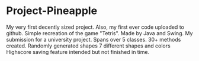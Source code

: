 # Project-Pineapple
My very first decently sized project.
Also, my first ever code uploaded to github.
Simple recreation of the game "Tetris".
Made by Java and Swing.
My submission for a university project.
Spans over 5 classes.
30+ methods created.
Randomly generated shapes
7 different shapes and colors
Highscore saving feature intended but not finished in time.
